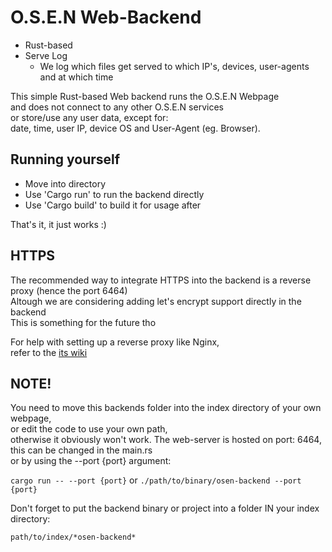# O.S.E.N Web-Backend

- Rust-based
- Serve Log
  - We log which files get served to which IP's, devices, user-agents and at which time

This simple Rust-based Web backend runs the O.S.E.N Webpage  
and does not connect to any other O.S.E.N services  
or store/use any user data, except for:  
date, time, user IP, device OS and User-Agent (eg. Browser).  

## Running yourself

- Move into directory
- Use 'Cargo run' to run the backend directly
- Use 'Cargo build' to build it for usage after

That's it, it just works :)

## HTTPS

The recommended way to integrate HTTPS into the backend is a reverse proxy (hence the port 6464)  
Altough we are considering adding let's encrypt support directly in the backend  
This is something for the future tho

For help with setting up a reverse proxy like Nginx,  
refer to the [its wiki](https://docs.nginx.com/nginx/admin-guide/web-server/reverse-proxy/)  

## NOTE!

You need to move this backends folder into the index directory of your own webpage,  
or edit the code to use your own path,  
otherwise it obviously won't work. The web-server is hosted on port: 6464, this can be changed in the main.rs  
or by using the --port {port} argument:  
  
`cargo run -- --port {port}` or `./path/to/binary/osen-backend --port {port}`  
  
Don't forget to put the backend binary or project into a folder IN your index directory:  
  
`path/to/index/*osen-backend*`